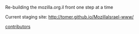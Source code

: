 Re-building the mozilla.org.il front one step at a time

Current staging site: http://tomer.github.io/MozillaIsrael-www/ 

[contributors](https://github.com/tomer/MozillaIsrael-www/graphs/contributors)
